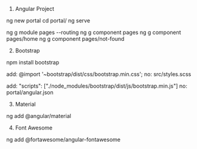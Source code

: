1. Angular Project

ng new portal
cd portal/
ng serve

ng g module pages --routing
ng g component pages
ng g component pages/home
ng g component pages/not-found

2. Bootstrap

npm install bootstrap

add:
@import '~bootstrap/dist/css/bootstrap.min.css';
no:
src/styles.scss

add:
"scripts": ["./node_modules/bootstrap/dist/js/bootstrap.min.js"]
no:
portal/angular.json

3. Material

ng add @angular/material

4. Font Awesome

ng add @fortawesome/angular-fontawesome